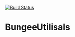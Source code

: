 [![Build Status](https://ci.dbsoftwares.eu/buildStatus/icon?job=BungeeUtilisals)](https://ci.dbsoftwares.eu/job/BungeeUtilisals)

# BungeeUtilisals